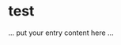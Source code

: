 # test

<MTMarkdownOptions output='raw'>
    ... put your entry content here ...
</MTMarkdownOptions>
